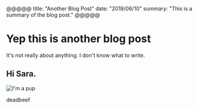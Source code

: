 @@@@@
title: "Another Blog Post"
date: "2019/06/10"
summary: "This is a summary of the blog post."
@@@@@

# Yep this is another blog post

It's not really about anything. I don't know what to write.

## Hi Sara.

![I'm a pup](https://upload.wikimedia.org/wikipedia/commons/thumb/d/da/Dalmatian_puppy.JPG/450px-Dalmatian_puppy.JPG)

deadbeef
